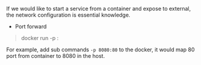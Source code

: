 If we would like to start a service from a container and expose to external,  
the network configuration is essential knowledge.

* Port forward
> docker run -p <host>:<container> <container>

For example, add sub commands `-p 8080:80` to the docker, it would map 80 port from container to 8080 in the host.
